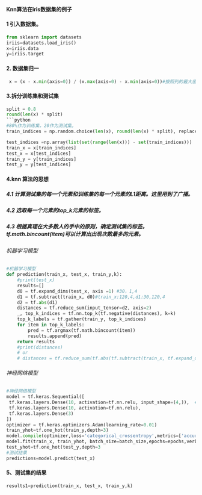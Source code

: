 
#### Knn算法在iris数据集的例子

#### 1 引入数据集。
```python
from sklearn import datasets
iriis=datasets.load_iris()
x=iriis.data
y=iriis.target
```

#### 2. 数据集归一
```python
 x = (x - x.min(axis=0)) / (x.max(axis=0) - x.min(axis=0))#按照列的最大值和最小值
```
#### 3.拆分训练集和测试集
```python
split = 0.8
round(len(x) * split)
```python
#80%作为训练集，20作为测试集。
train_indices = np.random.choice(len(x), round(len(x) * split), replace=False)

test_indices =np.array(list(set(range(len(x))) - set(train_indices)))
train_x = x[train_indices] 
test_x = x[test_indices] 
train_y = y[train_indices] 
test_y = y[test_indices]
```
####  4.knn 算法的思想

##### 4.1 计算测试集的每一个元素和训练集的每一个元素的L1距离。这里用到了广播。

##### 4.2 选取每一个元素的top_k元素的标签。

##### 4.3 根据真理在大多数人的手中的原则，确定测试集的标签。tf.math.bincount(item)可以计算出出现次数最多的元素。
###### 机器学习模型
```python
#机器学习模型
def prediction(train_x, test_x, train_y,k):
    #print(test_x)
    results=[]
    d0 = tf.expand_dims(test_x, axis =1) #30，1,4
    d1 = tf.subtract(train_x, d0)#train_x:120,4,d1:30,120,4
    d2 = tf.abs(d1)
    distances = tf.reduce_sum(input_tensor=d2, axis=2)
    _, top_k_indices = tf.nn.top_k(tf.negative(distances), k=k)
    top_k_labels = tf.gather(train_y, top_k_indices)
    for item in top_k_labels:
        pred = tf.argmax(tf.math.bincount(item))
        results.append(pred)
    return results
    #print(distances)
    # or
    # distances = tf.reduce_sum(tf.abs(tf.subtract(train_x, tf.expand_dims(test_x, axis =1))), axis=2)
 ```
 ###### 神经网络模型
 ```python
 #神经网络模型
 model = tf.keras.Sequential([
  tf.keras.layers.Dense(10, activation=tf.nn.relu, input_shape=(4,)),  # 需要给出输入的形式
  tf.keras.layers.Dense(10, activation=tf.nn.relu),
  tf.keras.layers.Dense(3)
])
optimizer = tf.keras.optimizers.Adam(learning_rate=0.01)
train_yhot=tf.one_hot(train_y,depth=3)
model.compile(optimizer,loss='categorical_crossentropy',metrics=['accuracy'],)
model.fit(train_x, train_yhot, batch_size=batch_size,epochs=epochs,verbose=2)
test_yhot=tf.one_hot(test_y,depth=3
#测试结果
predictions=model.predict(test_x)
 
 ```
#### 5、测试集的结果
```python 
results1=prediction(train_x, test_x, train_y,k)
```

